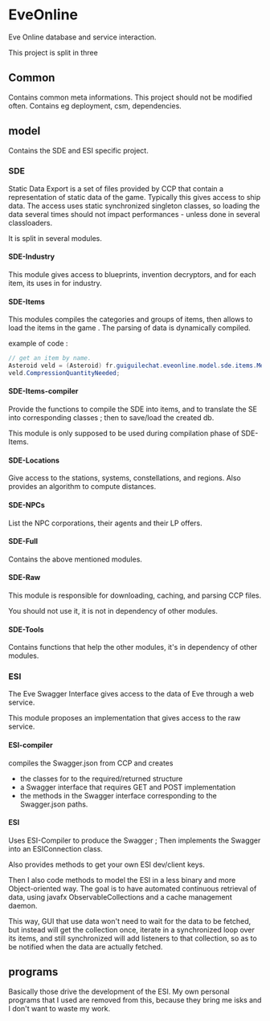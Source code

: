# EveOnline
Eve Online database and service interaction.

This project is split in three

## Common

Contains common meta informations. This project should not be modified often. Contains eg deployment, csm, dependencies.

## model

Contains the SDE and ESI specific project.

### SDE

Static Data Export is a set of files provided by CCP that contain a representation of static data of the game.
Typically this gives access to ship data.
The access uses static synchronized singleton classes, so loading the data several times should not impact performances - unless done in several classloaders. 

It is split in several modules.

#### SDE-Industry

This module gives access to blueprints, invention decryptors, and for each item, its uses in for industry.

#### SDE-Items

This modules compiles the categories and groups of items, then allows to load the items in the game .
The parsing of data is dynamically compiled.

example of code :

```java
// get an item by name.
Asteroid veld = (Asteroid) fr.guiguilechat.eveonline.model.sde.items.MetaInf.getItem("Veldspar");
veld.CompressionQuantityNeeded;
```

#### SDE-Items-compiler

Provide the functions to compile the SDE into items, and to translate the SE into corresponding classes ; then to save/load the created db.

This module is only supposed to be used during compilation phase of SDE-Items.

#### SDE-Locations

Give access to the stations, systems, constellations, and regions.
Also provides an algorithm to compute distances.

#### SDE-NPCs

List the NPC corporations, their agents and their LP offers.

#### SDE-Full

Contains the above mentioned modules.

#### SDE-Raw

This module is responsible for downloading, caching, and parsing CCP files.

You should not use it, it is not in dependency of other modules.

#### SDE-Tools

Contains functions that help the other modules, it's in dependency of other modules.

### ESI

The Eve Swagger Interface  gives access to the data of Eve through a web service.

This module proposes an implementation that gives access to the raw service.

#### ESI-compiler

compiles the Swagger.json from CCP and creates

 - the classes for to the required/returned structure
 - a Swagger interface that requires GET and POST implementation
 - the methods in the Swagger interface corresponding to the Swagger.json paths.
 
#### ESI

Uses ESI-Compiler to produce the Swagger ; Then implements the Swagger into an ESIConnection class.

Also provides methods to get your own ESI dev/client keys.

Then I also code methods to model the ESI in a less binary and more Object-oriented way. The goal is to have automated continuous retrieval of data, using javafx ObservableCollections and a cache management daemon.

This way, GUI that use data won't need to wait for the data to be fetched, but instead will get the collection once, iterate in a synchronized loop over its items, and still synchronized will add listeners to that collection, so as to be notified when the data are actually fetched.

## programs

Basically those drive the development of the ESI. My own personal programs that I used are removed from this, because they bring me isks and I don't want to waste my work.